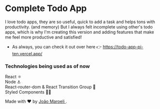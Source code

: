 
# Complete Todo App

I love todo apps, they are so useful, quick to add a task and helps tons with productivity. (and memory)
But I always felt incomplete using other's todo apps, which is why I'm creating this version and adding features that make me feel more productive and satisfied!

- As always, you can check it out over here 👉 https://todo-app-pi-ten.vercel.app/


### Technologies being used as of now
React ⚛️ <br />
Node ⚓ <br />
React-router-dom & React Transition Group 🚂 <br />
Styled Components 💅🏻 <br />


Made with ❤️ by <a href="https://www.linkedin.com/in/jo%C3%A3o-maroeli-dos-santos-645314196/" target="_blank"> João Maroeli </a>. <br />
<br />
